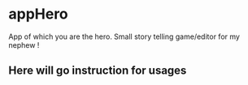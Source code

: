 # appHero
App of which you are the hero. Small story telling game/editor for my nephew !

## Here will go instruction for usages
